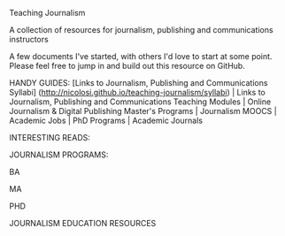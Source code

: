 Teaching Journalism


A collection of resources for journalism, publishing and communications instructors

A few documents I've started, with others I'd love to start at some point. Please feel free to jump in and build out this resource on GitHub. 

HANDY GUIDES: 
[Links to Journalism, Publishing and Communications Syllabi] (http://nicolosi.github.io/teaching-journalism/syllabi) | Links to Journalism, Publishing and Communications Teaching Modules | Online Journalism & Digital Publishing Master's Programs | Journalism MOOCS | Academic Jobs | PhD Programs | Academic Journals

INTERESTING READS: 


JOURNALISM PROGRAMS: 

BA


MA 


PHD




JOURNALISM EDUCATION RESOURCES












